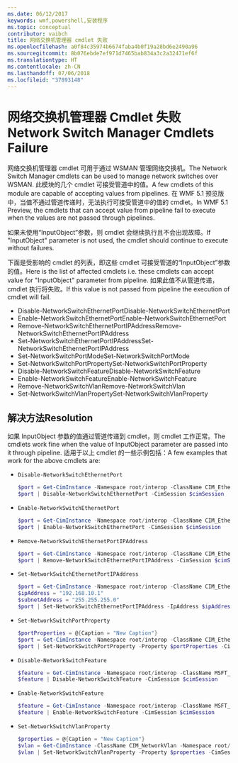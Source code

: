 ```yaml
---
ms.date: 06/12/2017
keywords: wmf,powershell,安装程序
ms.topic: conceptual
contributor: vaibch
title: 网络交换机管理器 cmdlet 失败
ms.openlocfilehash: a0f84c35974b6674faba4b0f19a28bd6e2490a96
ms.sourcegitcommit: 8b076ebde7ef971d7465bab834a3c2a32471ef6f
ms.translationtype: HT
ms.contentlocale: zh-CN
ms.lasthandoff: 07/06/2018
ms.locfileid: "37893148"
---
```

# <a name="network-switch-manager-cmdlets-failure"></a><span data-ttu-id="e7290-103">网络交换机管理器 Cmdlet 失败</span><span class="sxs-lookup"><span data-stu-id="e7290-103">Network Switch Manager Cmdlets Failure</span></span>

<span data-ttu-id="e7290-104">网络交换机管理器 cmdlet 可用于通过 WSMAN 管理网络交换机。</span><span class="sxs-lookup"><span data-stu-id="e7290-104">The Network Switch Manager cmdlets can be used to manage network switches over WSMAN.</span></span>
<span data-ttu-id="e7290-105">此模块的几个 cmdlet 可接受管道中的值。</span><span class="sxs-lookup"><span data-stu-id="e7290-105">A few cmdlets of this module are capable of accepting values from pipelines.</span></span>
<span data-ttu-id="e7290-106">在 WMF 5.1 预览版中，当值不通过管道传递时，无法执行可接受管道中的值的 cmdlet。</span><span class="sxs-lookup"><span data-stu-id="e7290-106">In WMF 5.1 Preview, the cmdlets that can accept value from pipeline fail to execute when the values are not passed through pipelines.</span></span>

<span data-ttu-id="e7290-107">如果未使用“InputObject”参数，则 cmdlet 会继续执行且不会出现故障。</span><span class="sxs-lookup"><span data-stu-id="e7290-107">If "InputObject" parameter is not used, the cmdlet should continue to execute without failures.</span></span>

<span data-ttu-id="e7290-108">下面是受影响的 cmdlet 的列表，即这些 cmdlet 可接受管道的“InputObject”参数的值。</span><span class="sxs-lookup"><span data-stu-id="e7290-108">Here is the list of affected cmdlets i.e. these cmdlets can accept value for "InputObject" parameter from pipeline.</span></span>
<span data-ttu-id="e7290-109">如果此值不从管道传递，cmdlet 执行将失败。</span><span class="sxs-lookup"><span data-stu-id="e7290-109">If this value is not passed from pipeline the execution of cmdlet will fail.</span></span>

- <span data-ttu-id="e7290-110">Disable-NetworkSwitchEthernetPort</span><span class="sxs-lookup"><span data-stu-id="e7290-110">Disable-NetworkSwitchEthernetPort</span></span>
- <span data-ttu-id="e7290-111">Enable-NetworkSwitchEthernetPort</span><span class="sxs-lookup"><span data-stu-id="e7290-111">Enable-NetworkSwitchEthernetPort</span></span>
- <span data-ttu-id="e7290-112">Remove-NetworkSwitchEthernetPortIPAddress</span><span class="sxs-lookup"><span data-stu-id="e7290-112">Remove-NetworkSwitchEthernetPortIPAddress</span></span>
- <span data-ttu-id="e7290-113">Set-NetworkSwitchEthernetPortIPAddress</span><span class="sxs-lookup"><span data-stu-id="e7290-113">Set-NetworkSwitchEthernetPortIPAddress</span></span>
- <span data-ttu-id="e7290-114">Set-NetworkSwitchPortMode</span><span class="sxs-lookup"><span data-stu-id="e7290-114">Set-NetworkSwitchPortMode</span></span>
- <span data-ttu-id="e7290-115">Set-NetworkSwitchPortProperty</span><span class="sxs-lookup"><span data-stu-id="e7290-115">Set-NetworkSwitchPortProperty</span></span>
- <span data-ttu-id="e7290-116">Disable-NetworkSwitchFeature</span><span class="sxs-lookup"><span data-stu-id="e7290-116">Disable-NetworkSwitchFeature</span></span>
- <span data-ttu-id="e7290-117">Enable-NetworkSwitchFeature</span><span class="sxs-lookup"><span data-stu-id="e7290-117">Enable-NetworkSwitchFeature</span></span>
- <span data-ttu-id="e7290-118">Remove-NetworkSwitchVlan</span><span class="sxs-lookup"><span data-stu-id="e7290-118">Remove-NetworkSwitchVlan</span></span>
- <span data-ttu-id="e7290-119">Set-NetworkSwitchVlanProperty</span><span class="sxs-lookup"><span data-stu-id="e7290-119">Set-NetworkSwitchVlanProperty</span></span>

## <a name="resolution"></a><span data-ttu-id="e7290-120">解决方法</span><span class="sxs-lookup"><span data-stu-id="e7290-120">Resolution</span></span>

<span data-ttu-id="e7290-121">如果 InputObject 参数的值通过管道传递到 cmdlet，则 cmdlet 工作正常。</span><span class="sxs-lookup"><span data-stu-id="e7290-121">The cmdlets work fine when the value of InputObject parameter are passed into it through pipeline.</span></span> <span data-ttu-id="e7290-122">适用于以上 cmdlet 的一些示例包括：</span><span class="sxs-lookup"><span data-stu-id="e7290-122">A few examples that work for the above cmdlets are:</span></span>

- `Disable-NetworkSwitchEthernetPort`

  ```powershell
  $port = Get-CimInstance -Namespace root/interop -ClassName CIM_EthernetPort -CimSession $cimSession | Select-Object -First 1
  $port | Disable-NetworkSwitchEthernetPort -CimSession $cimSession
  ```

- `Enable-NetworkSwitchEthernetPort`

  ```powershell
  $port = Get-CimInstance -Namespace root/interop -ClassName CIM_EthernetPort -CimSession $cimSession | Select-Object -First 1
  $port | Enable-NetworkSwitchEthernetPort -CimSession $cimSession
  ```

- `Remove-NetworkSwitchEthernetPortIPAddress`

  ```powershell
  $port = Get-CimInstance -Namespace root/interop -ClassName CIM_EthernetPort -CimSession $cimSession | Select-Object -First 1
  $port | Remove-NetworkSwitchEthernetPortIPAddress -CimSession $cimSession
  ```

- `Set-NetworkSwitchEthernetPortIPAddress`

  ```powershell
  $port = Get-CimInstance -Namespace root/interop -ClassName CIM_EthernetPort -CimSession $cimSession | Select-Object -First 1
  $ipAddress = "192.168.10.1"
  $subnetAddress = "255.255.255.0"
  $port | Set-NetworkSwitchEthernetPortIPAddress -IpAddress $ipAddress -SubnetAddress $subnetAddress -CimSession $cimSession
  ```

- `Set-NetworkSwitchPortProperty`

  ```powershell
  $portProperties = @{Caption = "New Caption"}
  $port = Get-CimInstance -Namespace root/interop -ClassName CIM_EthernetPort -CimSession $cimSession | Select-Object -First 1
  $port | Set-NetworkSwitchPortProperty -Property $portProperties -CimSession $cimSession
  ```

- `Disable-NetworkSwitchFeature`

  ```powershell
  $feature = Get-CimInstance -Namespace root/interop -ClassName MSFT_Feature -CimSession $cimSession | Select-Object -First 1
  $feature | Disable-NetworkSwitchFeature -CimSession $cimSession
  ```

- `Enable-NetworkSwitchFeature`

  ```powershell
  $feature = Get-CimInstance -Namespace root/interop -ClassName MSFT_Feature -CimSession $cimSession | Select-Object -First 1
  $feature | Enable-NetworkSwitchFeature -CimSession $cimSession
  ```

- `Set-NetworkSwitchVlanProperty`

  ```powershell
  $properties = @{Caption = "New Caption"}
  $vlan = Get-CimInstance -ClassName CIM_NetworkVlan -Namespace root/interop -CimSession $cimSession | Select-Object -First 1
  $vlan | Set-NetworkSwitchVlanProperty -Property $properties -CimSession $cimSession
  ```